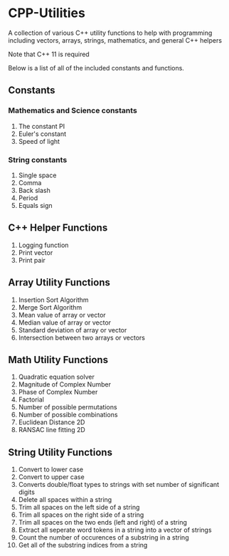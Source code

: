 # CPP-Utilities
A collection of various C++ utility functions to help with programming including vectors, arrays, strings, mathematics, and general C++ helpers

Note that C++ 11 is required

Below is a list of all of the included constants and functions.

## Constants
### Mathematics and Science constants
1. The constant PI
2. Euler's constant
3. Speed of light

### String constants
1. Single space
2. Comma
3. Back slash
4. Period
5. Equals sign

## C++ Helper Functions
1. Logging function
2. Print vector
3. Print pair

## Array Utility Functions
1. Insertion Sort Algorithm
2. Merge Sort Algorithm
3. Mean value of array or vector
4. Median value of array or vector
5. Standard deviation of array or vector
6. Intersection between two arrays or vectors

## Math Utility Functions
1. Quadratic equation solver
2. Magnitude of Complex Number
3. Phase of Complex Number
4. Factorial
5. Number of possible permutations
6. Number of possible combinations
7. Euclidean Distance 2D
8. RANSAC line fitting 2D

## String Utility Functions
1. Convert to lower case
2. Convert to upper case
3. Converts double/float types to strings with set number of significant digits
4. Delete all spaces within a string
5. Trim all spaces on the left side of a string
6. Trim all spaces on the right side of a string
7. Trim all spaces on the two ends (left and right) of a string
8. Extract all seperate word tokens in a string into a vector of strings
9. Count the number of occurences of a substring in a string
10. Get all of the substring indices from a string